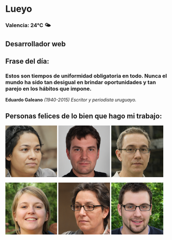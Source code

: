 # Lueyo
### Valencia:  24°C 🌤️
## Desarrollador web
## Frase del día:
<!-- START QUOTE -->
### Estos son tiempos de uniformidad obligatoria en todo. Nunca el mundo ha sido tan desigual en brindar oportunidades y tan parejo en los hábitos que impone.
**Eduardo Galeano** *(1940-2015) Escritor y periodista uruguayo.*
<!-- END QUOTE -->






## Personas felices de lo bien que hago mi trabajo:

<p float="left">
  <img src="src/image_0.png" width="32%" />
  <img src="src/image_1.png" width="32%" /> 
  <img src="src/image_2.png" width="32%" />
</p>
<p float="left">
  <img src="src/image_3.png" width="32%" />
  <img src="src/image_4.png" width="32%" /> 
  <img src="src/image_5.png" width="32%" />
</p>
